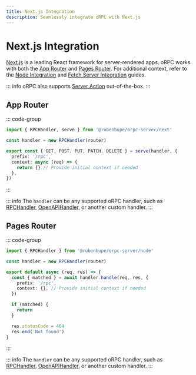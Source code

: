 ```yaml
---
title: Next.js Integration
description: Seamlessly integrate oRPC with Next.js
---
```


# Next.js Integration

[Next.js](https://nextjs.org/) is a leading React framework for server-rendered apps. oRPC works with both the [App Router](https://nextjs.org/docs/app/getting-started/installation) and [Pages Router](https://nextjs.org/docs/pages/getting-started/installation). For additional context, refer to the [Node Integration](/docs/integrations/node) and [Fetch Server Integration](/docs/integrations/fetch-server) guides.

::: info
oRPC also supports [Server Action](/docs/server-action) out-of-the-box.
:::

## App Router

::: code-group

```ts [app/rpc/[[...rest]].ts]
import { RPCHandler, serve } from '@rubenbupe/orpc-server/next'

const handler = new RPCHandler(router)

export const { GET, POST, PUT, PATCH, DELETE } = serve(handler, {
  prefix: '/rpc',
  context: async (req) => {
    return {} // Provide initial context if needed
  },
})
```

:::

::: info
The `handler` can be any supported oRPC handler, such as [RPCHandler](/docs/rpc-handler), [OpenAPIHandler](/docs/openapi/openapi-handler), or another custom handler.
:::

## Pages Router

::: code-group

```ts [pages/rpc/[[...rest]].ts]
import { RPCHandler } from '@rubenbupe/orpc-server/node'

const handler = new RPCHandler(router)

export default async (req, res) => {
  const { matched } = await handler.handle(req, res, {
    prefix: '/rpc',
    context: {}, // Provide initial context if needed
  })

  if (matched) {
    return
  }

  res.statusCode = 404
  res.end('Not found')
}
```

:::

::: info
The `handler` can be any supported oRPC handler, such as [RPCHandler](/docs/rpc-handler), [OpenAPIHandler](/docs/openapi/openapi-handler), or another custom handler.
:::

